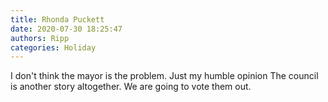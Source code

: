 ```yaml
---
title: Rhonda Puckett
date: 2020-07-30 18:25:47
authors: Ripp
categories: Holiday
---
```


 I don't think the mayor is the problem.
Just my humble opinion
 The council is another story altogether. We are going to vote them out.